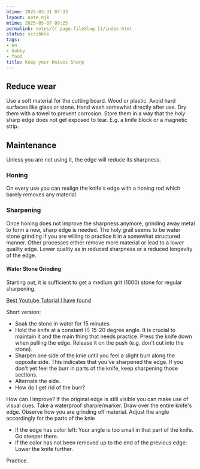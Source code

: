 ```yaml
---
btime: 2025-03-31 07:33
layout: note.njk
mtime: 2025-05-07 09:25
permalink: notes/{{ page.fileSlug }}/index.html
status: scribble
tags:
- en
- hobby
- food
title: Keep your Knives Sharp
---
```

## Reduce wear
Use a soft material for the cutting board. Wood or plastic. Avoid hard surfaces like glass or stone.
Hand wash somewhat directly after use. Dry them with a towel to prevent corrosion.
Store them in a way that the _holy_ sharp edge does not get exposed to tear. E.g. a knife block or a magnetic strip.

## Maintenance
Unless you are not using it, the edge will reduce its sharpness.

### Honing
On every use you can realign the knife's edge with a honing rod which barely removes any material.

### Sharpening
Once honing does not improve the sharpness anymore, grinding away metal to form a new, sharp edge is needed.
The holy grail seems to be water stone grinding if you are willing to practice it in a somewhat structured manner.
Other processes either remove more material or lead to a lower quality edge. Lower quality as in reduced sharpness or
a reduced longevity of the edge.

#### Water Stone Grinding
Starting out, it is sufficient to get a medium grit (1000) stone for regular sharpening.

[Best Youtube Tutorial I have found](https://youtu.be/TkzG4giI8To?si=MNxPV1_ANZgtxdkp)

Short version:
- Soak the stone in water for 15 minutes
- Hold the knife at a constant (!) 15-20 degree angle. It is crucial to maintain it and the main thing that needs practice. Press the knife down when pulling the edge. Release it on the push (e.g. don't cut into the stone).
- Sharpen one side of the knie until you feel a slight burr along the opposite side. This indicates that you've sharpened the edge. If you don't yet feel the burr in parts of the knife, keep sharpening those sections.
- Alternate the side.
- How do I get rid of the burr?

How can I improve?
If the original edge is still visible you can make use of visual cues. Take a waterproof sharpie/marker. Draw over the entire knife's edge. Observe how you are grinding off material. Adjust the angle accordingly for the parts of the knie
- If the edge has color left: Your angle is too small in that part of the knife. Go steeper there.
- If the color has not been removed up to the end of the previous edge: Lower the knife further.

Practice.